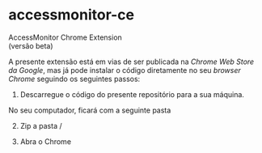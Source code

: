 # accessmonitor-ce

AccessMonitor Chrome Extension<br>
(versão beta)

A presente extensão está em vias de ser publicada na _Chrome Web Store da Google_, mas já pode instalar o código diretamente no seu _browser Chrome_ seguindo os seguintes passos:

1. Descarregue o código do presente repositório para a sua máquina.


No seu computador, ficará com a seguinte pasta

2. Zip a pasta /

3. Abra o Chrome

